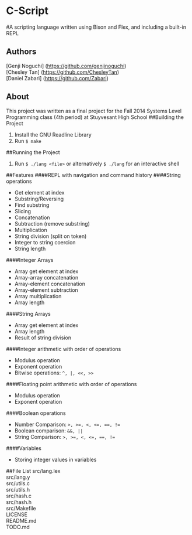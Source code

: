 C-Script
============
#A scripting language written using Bison and Flex, and including a built-in REPL
## Authors
[Genji Noguchi] (https://github.com/genjinoguchi)  
[Chesley Tan] (https://github.com/ChesleyTan)  
[Daniel Zabari] (https://github.com/Zabari)  
## About
This project was written as a final project for the Fall 2014 Systems Level Programming class (4th period) at Stuyvesant High School
##Building the Project
1. Install the GNU Readline Library  
2. Run `$ make`  

##Running the Project
1. Run `$ ./lang <file>` or alternatively `$ ./lang` for an interactive shell  

##Features
####REPL with navigation and command history
####String operations
* Get element at index
* Substring/Reversing
* Find substring
* Slicing
* Concatenation
* Subtraction (remove substring)
* Multiplication
* String division (split on token)
* Integer to string coercion
* String length

####Integer Arrays
* Array get element at index
* Array-array concatenation
* Array-element concatenation
* Array-element subtraction
* Array multiplication
* Array length

####String Arrays
* Array get element at index
* Array length
* Result of string division

####Integer arithmetic with order of operations
* Modulus operation
* Exponent operation
* Bitwise operations: `^, |, <<, >>`

####Floating point arithmetic with order of operations
* Modulus operation
* Exponent operation

####Boolean operations
* Number Comparison: `>, >=, <, <=, ==, !=`
* Boolean comparison: `&&, ||`
* String Comparison: `>, >=, <, <=, ==, !=`

####Variables
* Storing integer values in variables

##File List
src/lang.lex  
src/lang.y  
src/utils.c  
src/utils.h  
src/hash.c  
src/hash.h  
src/Makefile  
LICENSE  
README.md  
TODO.md  

